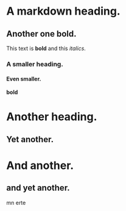 # A markdown heading.
 
## Another one __bold__.

This text is __bold__ and this _italics_.

### A smaller heading.
 
#### Even smaller.
__bold__

# Another heading.

## Yet another.
# And another.
## and yet another.
mn
 erte
 
 
 
 
 
 
 
